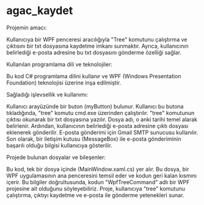 # agac_kaydet

Projemin amacı:

Kullanıcıya bir WPF penceresi aracılığıyla "Tree" komutunu çalıştırma ve çıktısını bir txt dosyasına kaydetme imkanı sunmaktır.
Ayrıca, kullanıcının belirlediği e-posta adresine bu txt dosyasını gönderme özelliği sağlar.

Kullanılan programlama dili ve teknolojiler:

Bu kod C# programlama dilini kullanır ve WPF (Windows Presentation Foundation) teknolojisi üzerine inşa edilmiştir.

Sağladığı işlevsellik ve kullanımı:

Kullanıcı arayüzünde bir buton (myButton) bulunur. Kullanıcı bu butona tıkladığında, "tree" komutu cmd.exe üzerinden çalıştırılır.
"tree" komutunun çıktısı okunarak bir txt dosyasına yazılır. Dosya adı, o anki tarihi temel alarak belirlenir.
Ardından, kullanıcının belirlediği e-posta adresine çıktı dosyası eklenerek gönderilir. E-posta gönderimi için Gmail SMTP sunucusu kullanılır.
Son olarak, bir iletişim kutusu (MessageBox) ile e-posta gönderiminin başarılı olduğu bilgisi kullanıcıya gösterilir.

Projede bulunan dosyalar ve bileşenler:

Bu kod, tek bir dosya içinde (MainWindow.xaml.cs) yer alır. Bu dosya, bir WPF uygulamasının ana penceresini temsil eder ve kodun geri kalan kısmını içerir.
Bu bilgiler doğrultusunda, kodun "WpfTreeCommand" adlı bir WPF projesine ait olduğunu söyleyebiliriz. Proje, kullanıcıya "tree" komutunu çalıştırma, çıktıyı kaydetme ve e-posta ile gönderme yetenekleri sunar.

